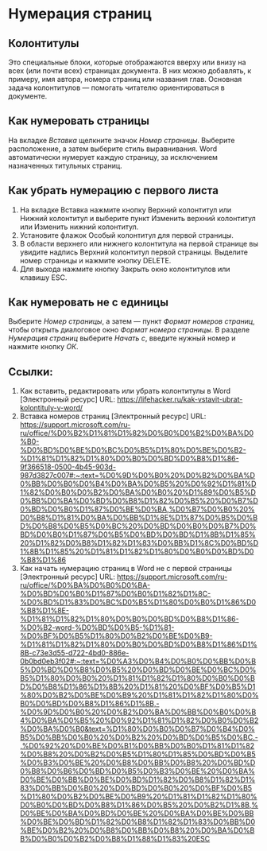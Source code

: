 # Нумерация страниц

## Колонтитулы

Это специальные блоки, которые отображаются вверху или внизу на всех (или почти
всех) страницах документа.
В них можно добавлять, к примеру, имя автора, номера страниц или названия глав.
Основная задача колонтитулов — помогать читателю ориентироваться в документе.

## Как нумеровать страницы

На вкладке _Вставка_ щелкните значок _Номер страницы_.
Выберите расположение, а затем выберите стиль выравнивания.
Word автоматически нумерует каждую страницу, за исключением назначенных
титульных страниц.

## Как убрать нумерацию с первого листа

1. На вкладке Вставка нажмите кнопку Верхний колонтитул или Нижний колонтитул
    и выберите пункт Изменить верхний колонтитул или Изменить нижний колонтитул.
2. Установите флажок Особый колонтитул для первой страницы.
3. В области верхнего или нижнего колонтитула на первой странице вы увидите
    надпись Верхний колонтитул первой страницы. Выделите номер страницы
    и нажмите кнопку DELETE.
4. Для выхода нажмите кнопку Закрыть окно колонтитулов или клавишу ESC.

## Как нумеровать не с единицы

 Выберите _Номер страницы_, а затем — пункт _Формат номеров страниц_,
 чтобы открыть диалоговое окно _Формат номера страницы_.
 В разделе _Нумерация страниц_ выберите _Начать с_, введите нужный номер и
 нажмите кнопку _ОК_.
 
## Ссылки:
1. Как вставить, редактировать или убрать колонтитулы в Word [Электронный ресурс] URL: https://lifehacker.ru/kak-vstavit-ubrat-kolontituly-v-word/
2. Вставка номеров страниц [Электронный ресурс] URL:
https://support.microsoft.com/ru-ru/office/%D0%B2%D1%81%D1%82%D0%B0%D0%B2%D0%BA%D0%B0-%D0%BD%D0%BE%D0%BC%D0%B5%D1%80%D0%BE%D0%B2-%D1%81%D1%82%D1%80%D0%B0%D0%BD%D0%B8%D1%86-9f366518-0500-4b45-903d-987d3827c007#:~:text=%D0%9D%D0%B0%20%D0%B2%D0%BA%D0%BB%D0%B0%D0%B4%D0%BA%D0%B5%20%D0%92%D1%81%D1%82%D0%B0%D0%B2%D0%BA%D0%B0%20%D1%89%D0%B5%D0%BB%D0%BA%D0%BD%D0%B8%D1%82%D0%B5%20%D0%B7%D0%BD%D0%B0%D1%87%D0%BE%D0%BA,%D0%B7%D0%B0%20%D0%B8%D1%81%D0%BA%D0%BB%D1%8E%D1%87%D0%B5%D0%BD%D0%B8%D0%B5%D0%BC%20%D0%BD%D0%B0%D0%B7%D0%BD%D0%B0%D1%87%D0%B5%D0%BD%D0%BD%D1%8B%D1%85%20%D1%82%D0%B8%D1%82%D1%83%D0%BB%D1%8C%D0%BD%D1%8B%D1%85%20%D1%81%D1%82%D1%80%D0%B0%D0%BD%D0%B8%D1%86
3. Как начать нумерацию страниц в Word не с первой страницы [Электронный ресурс] URL:
https://support.microsoft.com/ru-ru/office/%D0%BA%D0%B0%D0%BA-%D0%BD%D0%B0%D1%87%D0%B0%D1%82%D1%8C-%D0%BD%D1%83%D0%BC%D0%B5%D1%80%D0%B0%D1%86%D0%B8%D1%8E-%D1%81%D1%82%D1%80%D0%B0%D0%BD%D0%B8%D1%86-%D0%B2-word-%D0%BD%D0%B5-%D1%81-%D0%BF%D0%B5%D1%80%D0%B2%D0%BE%D0%B9-%D1%81%D1%82%D1%80%D0%B0%D0%BD%D0%B8%D1%86%D1%8B-c73e3d55-d722-4bd0-886e-0b0bd0eb3f02#:~:text=%D0%A3%D0%B4%D0%B0%D0%BB%D0%B5%D0%BD%D0%B8%D0%B5%20%D0%BD%D0%BE%D0%BC%D0%B5%D1%80%D0%B0%20%D1%81%D1%82%D1%80%D0%B0%D0%BD%D0%B8%D1%86%D1%8B%20%D1%81%20%D0%BF%D0%B5%D1%80%D0%B2%D0%BE%D0%B9%20%D1%81%D1%82%D1%80%D0%B0%D0%BD%D0%B8%D1%86%D1%8B,-%D0%9D%D0%B0%20%D0%B2%D0%BA%D0%BB%D0%B0%D0%B4%D0%BA%D0%B5%20%D0%92%D1%81%D1%82%D0%B0%D0%B2%D0%BA%D0%B0&text=%D1%80%D0%B0%D0%B7%D0%B4%D0%B5%D0%BB%D0%B0%20%D0%B2%20%D0%BD%D0%B5%D0%BC.-,%D0%92%20%D0%BE%D0%B1%D0%BB%D0%B0%D1%81%D1%82%D0%B8%20%D0%B2%D0%B5%D1%80%D1%85%D0%BD%D0%B5%D0%B3%D0%BE%20%D0%B8%D0%BB%D0%B8%20%D0%BD%D0%B8%D0%B6%D0%BD%D0%B5%D0%B3%D0%BE%20%D0%BA%D0%BE%D0%BB%D0%BE%D0%BD%D1%82%D0%B8%D1%82%D1%83%D0%BB%D0%B0%20%D0%BD%D0%B0%20%D0%BF%D0%B5%D1%80%D0%B2%D0%BE%D0%B9%20%D1%81%D1%82%D1%80%D0%B0%D0%BD%D0%B8%D1%86%D0%B5%20%D0%B2%D1%8B,%D0%BE%D0%BA%D0%BD%D0%BE%20%D0%BA%D0%BE%D0%BB%D0%BE%D0%BD%D1%82%D0%B8%D1%82%D1%83%D0%BB%D0%BE%D0%B2%20%D0%B8%D0%BB%D0%B8%20%D0%BA%D0%BB%D0%B0%D0%B2%D0%B8%D1%88%D1%83%20ESC
